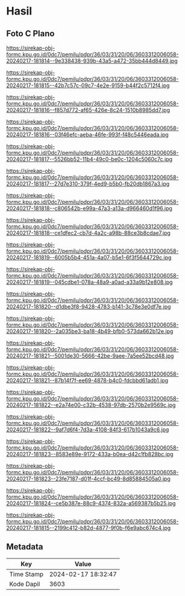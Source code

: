 # Hasil

## Foto C Plano

https://sirekap-obj-formc.kpu.go.id/0dc7/pemilu/pdpr/36/03/31/20/06/3603312006058-20240217-181814--9e338438-939b-43a5-a472-35bb444d8449.jpg

https://sirekap-obj-formc.kpu.go.id/0dc7/pemilu/pdpr/36/03/31/20/06/3603312006058-20240217-181815--42b7c57c-09c7-4e2e-9159-b44f2c5712f4.jpg

https://sirekap-obj-formc.kpu.go.id/0dc7/pemilu/pdpr/36/03/31/20/06/3603312006058-20240217-181816--f857d772-af65-426e-8c24-1510b8985dd7.jpg

https://sirekap-obj-formc.kpu.go.id/0dc7/pemilu/pdpr/36/03/31/20/06/3603312006058-20240217-181816--03f46efc-aeba-46fe-993f-f48c5446eada.jpg

https://sirekap-obj-formc.kpu.go.id/0dc7/pemilu/pdpr/36/03/31/20/06/3603312006058-20240217-181817--5526bb52-11b4-49c0-be0c-1204c5060c7c.jpg

https://sirekap-obj-formc.kpu.go.id/0dc7/pemilu/pdpr/36/03/31/20/06/3603312006058-20240217-181817--27d7e310-379f-4ed9-b5b0-fb20db1867a3.jpg

https://sirekap-obj-formc.kpu.go.id/0dc7/pemilu/pdpr/36/03/31/20/06/3603312006058-20240217-181818--c806542b-e99a-47a3-a13a-d966460d1f96.jpg

https://sirekap-obj-formc.kpu.go.id/0dc7/pemilu/pdpr/36/03/31/20/06/3603312006058-20240217-181818--ce1dfec2-cb7d-4a2c-a98b-88ce3b8cdae7.jpg

https://sirekap-obj-formc.kpu.go.id/0dc7/pemilu/pdpr/36/03/31/20/06/3603312006058-20240217-181819--6005b5b4-451a-4a07-b5e1-6f3f5644729c.jpg

https://sirekap-obj-formc.kpu.go.id/0dc7/pemilu/pdpr/36/03/31/20/06/3603312006058-20240217-181819--045cdbe1-078a-48a9-a0ad-a33a9b12e808.jpg

https://sirekap-obj-formc.kpu.go.id/0dc7/pemilu/pdpr/36/03/31/20/06/3603312006058-20240217-181820--d1dbe3f8-9428-4783-b141-3c78e3e0df7e.jpg

https://sirekap-obj-formc.kpu.go.id/0dc7/pemilu/pdpr/36/03/31/20/06/3603312006058-20240217-181820--2a035be3-ba18-4b49-bfb0-573da662b12e.jpg

https://sirekap-obj-formc.kpu.go.id/0dc7/pemilu/pdpr/36/03/31/20/06/3603312006058-20240217-181821--5001de30-5666-42be-9aee-7a5ee52bcd48.jpg

https://sirekap-obj-formc.kpu.go.id/0dc7/pemilu/pdpr/36/03/31/20/06/3603312006058-20240217-181821--87b14f7f-ee69-4878-b4c0-fdcbbd61adb1.jpg

https://sirekap-obj-formc.kpu.go.id/0dc7/pemilu/pdpr/36/03/31/20/06/3603312006058-20240217-181822--e2a74e00-c32b-4538-97db-2570b2e9569c.jpg

https://sirekap-obj-formc.kpu.go.id/0dc7/pemilu/pdpr/36/03/31/20/06/3603312006058-20240217-181822--9af7d6f4-7d3a-4108-84f3-617b1043a9c6.jpg

https://sirekap-obj-formc.kpu.go.id/0dc7/pemilu/pdpr/36/03/31/20/06/3603312006058-20240217-181823--8583e89e-9172-433a-b0ea-d42c1fb828bc.jpg

https://sirekap-obj-formc.kpu.go.id/0dc7/pemilu/pdpr/36/03/31/20/06/3603312006058-20240217-181823--23fe7187-d01f-4ccf-bc49-8d85884505a0.jpg

https://sirekap-obj-formc.kpu.go.id/0dc7/pemilu/pdpr/36/03/31/20/06/3603312006058-20240217-181824--ce5b387e-88c9-4374-832a-a569387b5b25.jpg

https://sirekap-obj-formc.kpu.go.id/0dc7/pemilu/pdpr/36/03/31/20/06/3603312006058-20240217-181815--2199c412-b82d-4877-9f0b-f6e9abc674c4.jpg


## Metadata

| Key        | Value               |
| ---------- | ------------------- |
| Time Stamp | 2024-02-17 18:32:47 |
| Kode Dapil | 3603                |




